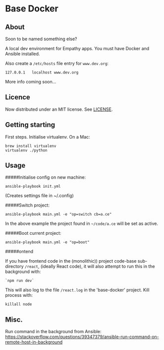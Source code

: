 
Base Docker
===

About
---
Soon to be named something else?


A local dev environment for Empathy apps. You must have Docker and Ansible installed.

Also create a `/etc/hosts` file entry for `www.dev.org`:


    127.0.0.1	localhost www.dev.org

More info coming soon...

Licence
---
Now distributed under an
MIT license.  See [LICENSE](./LICENSE).


Getting starting
---

First steps. Initialise virtualenv. On a Mac:

    brew install virtualenv
    virtualenv ./python

Usage
---

#####Initialise config on new machine:

    ansible-playbook init.yml

(Creates settings file in ~/.config)

#####Switch project:

    ansible-playbook main.yml -e "op=switch cb=a.ce"

In the above example the project found in `~/code/a.ce` will be set as active.
    

#####Boot current project:

    ansible-playbook main.yml -e "op=boot"


#####ontend

If you have frontend code in the (monolithic)) project code-base sub-directory `/react`, (ideally React code), it will also attempt to run this in the background with:

    `npm run dev`

This will also log to the file `/react.log` in the 'base-docker' project.  Kill process with:

    killall node


Misc.
---
Run command in the background from Ansible:
https://stackoverflow.com/questions/39347379/ansible-run-command-on-remote-host-in-background
